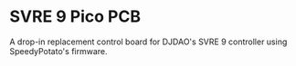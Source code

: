 # SVRE 9 Pico PCB
 A drop-in replacement control board for DJDAO's SVRE 9 controller using SpeedyPotato's firmware.
